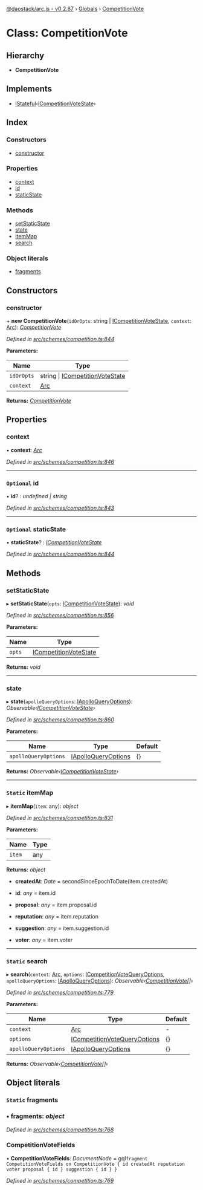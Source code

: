 [@daostack/arc.js - v0.2.87](../README.md) › [Globals](../globals.md) › [CompetitionVote](competitionvote.md)

# Class: CompetitionVote

## Hierarchy

* **CompetitionVote**

## Implements

* [IStateful](../interfaces/istateful.md)‹[ICompetitionVoteState](../interfaces/icompetitionvotestate.md)›

## Index

### Constructors

* [constructor](competitionvote.md#constructor)

### Properties

* [context](competitionvote.md#context)
* [id](competitionvote.md#optional-id)
* [staticState](competitionvote.md#optional-staticstate)

### Methods

* [setStaticState](competitionvote.md#setstaticstate)
* [state](competitionvote.md#state)
* [itemMap](competitionvote.md#static-itemmap)
* [search](competitionvote.md#static-search)

### Object literals

* [fragments](competitionvote.md#static-fragments)

## Constructors

###  constructor

\+ **new CompetitionVote**(`idOrOpts`: string | [ICompetitionVoteState](../interfaces/icompetitionvotestate.md), `context`: [Arc](arc.md)): *[CompetitionVote](competitionvote.md)*

*Defined in [src/schemes/competition.ts:844](https://github.com/daostack/alchemy-monorepo/blob/6a18bc5/packages/arc.js/src/schemes/competition.ts#L844)*

**Parameters:**

Name | Type |
------ | ------ |
`idOrOpts` | string &#124; [ICompetitionVoteState](../interfaces/icompetitionvotestate.md) |
`context` | [Arc](arc.md) |

**Returns:** *[CompetitionVote](competitionvote.md)*

## Properties

###  context

• **context**: *[Arc](arc.md)*

*Defined in [src/schemes/competition.ts:846](https://github.com/daostack/alchemy-monorepo/blob/6a18bc5/packages/arc.js/src/schemes/competition.ts#L846)*

___

### `Optional` id

• **id**? : *undefined | string*

*Defined in [src/schemes/competition.ts:843](https://github.com/daostack/alchemy-monorepo/blob/6a18bc5/packages/arc.js/src/schemes/competition.ts#L843)*

___

### `Optional` staticState

• **staticState**? : *[ICompetitionVoteState](../interfaces/icompetitionvotestate.md)*

*Defined in [src/schemes/competition.ts:844](https://github.com/daostack/alchemy-monorepo/blob/6a18bc5/packages/arc.js/src/schemes/competition.ts#L844)*

## Methods

###  setStaticState

▸ **setStaticState**(`opts`: [ICompetitionVoteState](../interfaces/icompetitionvotestate.md)): *void*

*Defined in [src/schemes/competition.ts:856](https://github.com/daostack/alchemy-monorepo/blob/6a18bc5/packages/arc.js/src/schemes/competition.ts#L856)*

**Parameters:**

Name | Type |
------ | ------ |
`opts` | [ICompetitionVoteState](../interfaces/icompetitionvotestate.md) |

**Returns:** *void*

___

###  state

▸ **state**(`apolloQueryOptions`: [IApolloQueryOptions](../interfaces/iapolloqueryoptions.md)): *Observable‹[ICompetitionVoteState](../interfaces/icompetitionvotestate.md)›*

*Defined in [src/schemes/competition.ts:860](https://github.com/daostack/alchemy-monorepo/blob/6a18bc5/packages/arc.js/src/schemes/competition.ts#L860)*

**Parameters:**

Name | Type | Default |
------ | ------ | ------ |
`apolloQueryOptions` | [IApolloQueryOptions](../interfaces/iapolloqueryoptions.md) |  {} |

**Returns:** *Observable‹[ICompetitionVoteState](../interfaces/icompetitionvotestate.md)›*

___

### `Static` itemMap

▸ **itemMap**(`item`: any): *object*

*Defined in [src/schemes/competition.ts:831](https://github.com/daostack/alchemy-monorepo/blob/6a18bc5/packages/arc.js/src/schemes/competition.ts#L831)*

**Parameters:**

Name | Type |
------ | ------ |
`item` | any |

**Returns:** *object*

* **createdAt**: *Date* =  secondSinceEpochToDate(item.createdAt)

* **id**: *any* =  item.id

* **proposal**: *any* =  item.proposal.id

* **reputation**: *any* =  item.reputation

* **suggestion**: *any* =  item.suggestion.id

* **voter**: *any* =  item.voter

___

### `Static` search

▸ **search**(`context`: [Arc](arc.md), `options`: [ICompetitionVoteQueryOptions](../interfaces/icompetitionvotequeryoptions.md), `apolloQueryOptions`: [IApolloQueryOptions](../interfaces/iapolloqueryoptions.md)): *Observable‹[CompetitionVote](competitionvote.md)[]›*

*Defined in [src/schemes/competition.ts:779](https://github.com/daostack/alchemy-monorepo/blob/6a18bc5/packages/arc.js/src/schemes/competition.ts#L779)*

**Parameters:**

Name | Type | Default |
------ | ------ | ------ |
`context` | [Arc](arc.md) | - |
`options` | [ICompetitionVoteQueryOptions](../interfaces/icompetitionvotequeryoptions.md) |  {} |
`apolloQueryOptions` | [IApolloQueryOptions](../interfaces/iapolloqueryoptions.md) |  {} |

**Returns:** *Observable‹[CompetitionVote](competitionvote.md)[]›*

## Object literals

### `Static` fragments

### ▪ **fragments**: *object*

*Defined in [src/schemes/competition.ts:768](https://github.com/daostack/alchemy-monorepo/blob/6a18bc5/packages/arc.js/src/schemes/competition.ts#L768)*

###  CompetitionVoteFields

• **CompetitionVoteFields**: *DocumentNode* =  gql`fragment CompetitionVoteFields on CompetitionVote {
      id
      createdAt
      reputation
      voter
      proposal { id }
      suggestion { id }
    }`

*Defined in [src/schemes/competition.ts:769](https://github.com/daostack/alchemy-monorepo/blob/6a18bc5/packages/arc.js/src/schemes/competition.ts#L769)*
